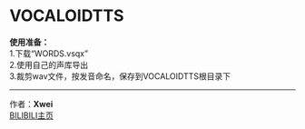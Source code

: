 # VOCALOIDTTS 
**使用准备：**  
1.下载“WORDS.vsqx”  
2.使用自己的声库导出  
3.裁剪wav文件，按发音命名，保存到VOCALOIDTTS根目录下  

***

作者：**Xwei**  
[BILIBILI主页](https://space.bilibili.com/573734644)  
